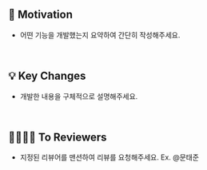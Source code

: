 ## 🤔 Motivation
- 어떤 기능을 개발했는지 요약하여 간단히 작성해주세요.

<br>

## 💡 Key Changes
- 개발한 내용을 구체적으로 설명해주세요.

<br>

## 👨‍👨‍👧‍👦 To Reviewers
- 지정된 리뷰어를 맨션하여 리뷰를 요청해주세요. Ex. @문태준
